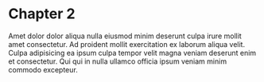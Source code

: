 # Chapter 2

Amet dolor dolor aliqua nulla eiusmod minim deserunt culpa irure mollit amet consectetur. Ad proident mollit exercitation ex laborum aliqua velit. Culpa adipisicing ea ipsum culpa tempor velit magna veniam deserunt enim et consectetur. Qui qui in nulla ullamco officia ipsum veniam minim commodo excepteur.